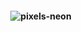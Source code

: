 <h4 align="center">
 
![pixels-neon](https://user-images.githubusercontent.com/43131031/138565692-76dcdaa9-cbb2-4cb7-9cc4-7b9b7fe69cb8.gif)
